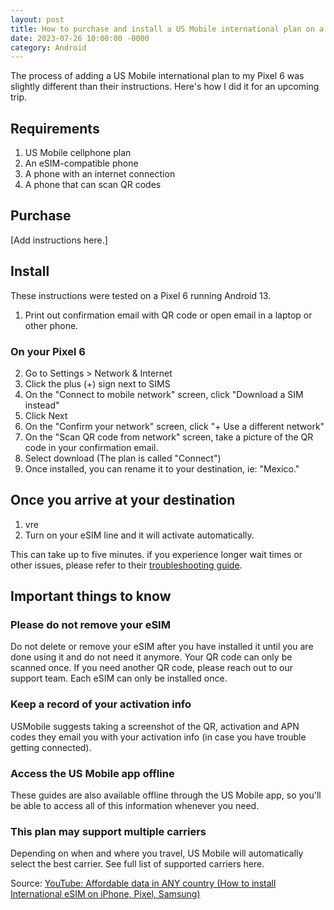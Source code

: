 ```yaml
---
layout: post
title: How to purchase and install a US Mobile international plan on a Pixel 6
date: 2023-07-26 10:00:00 -0000
category: Android
---
```

The process of adding a US Mobile international plan to my Pixel 6 was slightly different than their instructions.
Here's how I did it for an upcoming trip.

## Requirements
1. US Mobile cellphone plan
3. An eSIM-compatible phone
4. A phone with an internet connection
5. A phone that can scan QR codes

## Purchase
[Add instructions here.]

## Install
These instructions were tested on a Pixel 6 running Android 13.

1. Print out confirmation email with QR code or open email in a laptop or other phone.

### On your Pixel 6

2. Go to Settings > Network & Internet
3. Click the plus (+) sign next to SIMS
4. On the "Connect to mobile network" screen, click "Download a SIM instead"
5. Click Next
6. On the "Confirm your network" screen, click "+ Use a different network"
7. On the "Scan QR code from network" screen, take a picture of the QR code in your confirmation email.
8. Select download
   (The plan is called "Connect")
9. Once installed, you can rename it to your destination, ie: "Mexico."

## Once you arrive at your destination
1. vre
2. Turn on your eSIM line and it will activate automatically.

This can take up to five minutes.
if you experience longer wait times or other issues, please refer to their [troubleshooting guide]().

## Important things to know

### Please do not remove your eSIM

Do not delete or remove your eSIM after you have installed it until you are done using it and do not need it anymore.
Your QR code can only be scanned once. If you need another QR code, please reach out to our support team.
Each eSIM can only be installed once.

### Keep a record of your activation info
USMobile suggests taking a screenshot of the QR, activation and APN codes they email you with your activation info (in case you have trouble getting connected).

### Access the US Mobile app offline

These guides are also available offline through the US Mobile app, so you'll be able to access all of this information whenever you need.

### This plan may support multiple carriers

Depending on when and where you travel, US Mobile will automatically select the best carrier. See full list of supported carriers here.


Source: [YouTube: Affordable data in ANY country (How to install International eSIM on iPhone, Pixel, Samsung)](https://www.youtube.com/watch?v=O3oDKfAN6jY)
